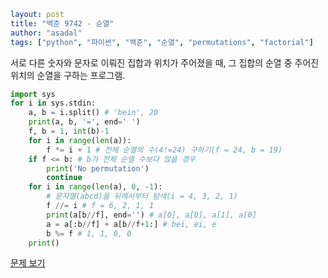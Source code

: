 ```yaml
layout: post
title: "백준 9742 - 순열"
author: "asadal"
tags: ["python", "파이썬", "백준", "순열", "permutations", "factorial"]
```

서로 다른 숫자와 문자로 이뤄진 집합과 위치가 주어졌을 때, 그 집합의 순열 중 주어진 위치의 순열을 구하는 프로그램.

```python
import sys
for i in sys.stdin:
    a, b = i.split() # 'bein', 20
    print(a, b, '=', end=' ')
    f, b = 1, int(b)-1
    for i in range(len(a)):
        f *= i + 1 # 전체 순열의 수(4!=24) 구하기(f = 24, b = 19)
    if f <= b: # b가 전체 순열 수보다 많을 경우
        print('No permutation')
        continue
    for i in range(len(a), 0, -1): 
        # 문자열(abcd)을 뒤에서부터 탐색(i = 4, 3, 2, 1)
        f //= i # f = 6, 2, 1, 1
        print(a[b//f], end='') # a[0], a[0], a[1], a[0]
        a = a[:b//f] + a[b//f+1:] # bei, ei, e
        b %= f # 1, 1, 0, 0
    print()
```

[문제 보기](https://www.acmicpc.net/problem/9742)

